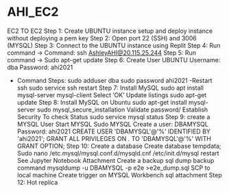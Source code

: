 # AHI_EC2
EC2 TO EC2 
Step 1: Create UBUNTU instance setup and deploy instance without deploying a pem key 
Step 2: Open port 22 (SSH) and 3006 (MYSQL)
Step 3: Connect to the UBUNTU instance using Replit
Step 4: Run command -> Command: ssh AshleyAHI@20.115.25.244
Step 5: Run command -> Sudo apt-get update
Step 6: Create User UBUNTU
Username: dba
Password: ahi2021
- Command Steps:
sudo adduser dba
sudo password ahi2021
-Restart ssh
sudo service ssh restart
Step 7: Install MySQL
sudo apt install mysql-server mysql-client
 Select ‘OK’
Update listings
sudo apt-get update
Step 8: Install MySQL on Ubuntu
sudo apt-get install mysql-server
sudo mysql_secure_installation
Validate password/ Establish Security
To check Status
sudo service mysql status
Step 9: create a MYSQL User
Start MYSQL 
Sudo MYSQL
Create a user: DBAMYSQL
Password: ahi2021
CREATE USER 'DBAMYSQL'@'%' IDENTIFIED BY 'ahi2021';
GRANT ALL PRIVILEGES ON *.* TO 'DBAMYSQL'@'%' WITH GRANT OPTION;
Step 10: Create a database 
Create database tempdata;
Sudo nano /etc.mysql/mysql.conf.d/mysqld.cnf
/etc/init.d/mysql restart 
See Jupyter Notebook Attachment 
Create a backup sql dump backup command mysqldump -u DBAMYSQL -p e2e >e2e_dump.sql
SCP to local machine 
Create trigger on MYSQL Workbench sql attachment 
Step 12: Hot replica 
